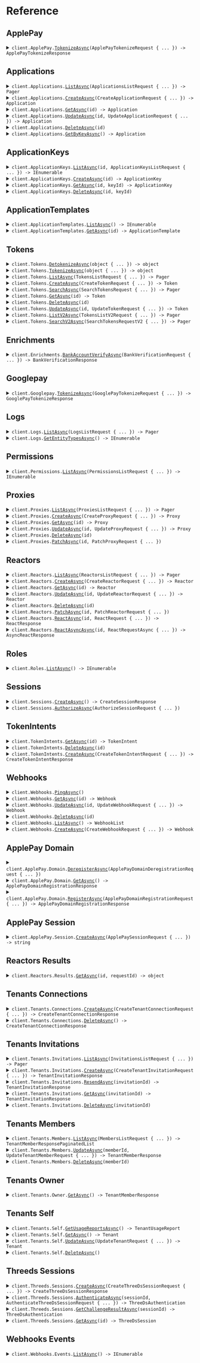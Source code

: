 # Reference
## ApplePay
<details><summary><code>client.ApplePay.<a href="/src/BasisTheory.Client/ApplePay/ApplePayClient.cs">TokenizeAsync</a>(ApplePayTokenizeRequest { ... }) -> ApplePayTokenizeResponse</code></summary>
<dl>
<dd>

#### 🔌 Usage

<dl>
<dd>

<dl>
<dd>

```csharp
await client.ApplePay.TokenizeAsync(new ApplePayTokenizeRequest());
```
</dd>
</dl>
</dd>
</dl>

#### ⚙️ Parameters

<dl>
<dd>

<dl>
<dd>

**request:** `ApplePayTokenizeRequest` 
    
</dd>
</dl>
</dd>
</dl>


</dd>
</dl>
</details>

## Applications
<details><summary><code>client.Applications.<a href="/src/BasisTheory.Client/Applications/ApplicationsClient.cs">ListAsync</a>(ApplicationsListRequest { ... }) -> Pager<Application></code></summary>
<dl>
<dd>

#### 🔌 Usage

<dl>
<dd>

<dl>
<dd>

```csharp
await client.Applications.ListAsync(new ApplicationsListRequest());
```
</dd>
</dl>
</dd>
</dl>

#### ⚙️ Parameters

<dl>
<dd>

<dl>
<dd>

**request:** `ApplicationsListRequest` 
    
</dd>
</dl>
</dd>
</dl>


</dd>
</dl>
</details>

<details><summary><code>client.Applications.<a href="/src/BasisTheory.Client/Applications/ApplicationsClient.cs">CreateAsync</a>(CreateApplicationRequest { ... }) -> Application</code></summary>
<dl>
<dd>

#### 🔌 Usage

<dl>
<dd>

<dl>
<dd>

```csharp
await client.Applications.CreateAsync(
    new CreateApplicationRequest { Name = "name", Type = "type" }
);
```
</dd>
</dl>
</dd>
</dl>

#### ⚙️ Parameters

<dl>
<dd>

<dl>
<dd>

**request:** `CreateApplicationRequest` 
    
</dd>
</dl>
</dd>
</dl>


</dd>
</dl>
</details>

<details><summary><code>client.Applications.<a href="/src/BasisTheory.Client/Applications/ApplicationsClient.cs">GetAsync</a>(id) -> Application</code></summary>
<dl>
<dd>

#### 🔌 Usage

<dl>
<dd>

<dl>
<dd>

```csharp
await client.Applications.GetAsync("id");
```
</dd>
</dl>
</dd>
</dl>

#### ⚙️ Parameters

<dl>
<dd>

<dl>
<dd>

**id:** `string` 
    
</dd>
</dl>
</dd>
</dl>


</dd>
</dl>
</details>

<details><summary><code>client.Applications.<a href="/src/BasisTheory.Client/Applications/ApplicationsClient.cs">UpdateAsync</a>(id, UpdateApplicationRequest { ... }) -> Application</code></summary>
<dl>
<dd>

#### 🔌 Usage

<dl>
<dd>

<dl>
<dd>

```csharp
await client.Applications.UpdateAsync("id", new UpdateApplicationRequest { Name = "name" });
```
</dd>
</dl>
</dd>
</dl>

#### ⚙️ Parameters

<dl>
<dd>

<dl>
<dd>

**id:** `string` 
    
</dd>
</dl>

<dl>
<dd>

**request:** `UpdateApplicationRequest` 
    
</dd>
</dl>
</dd>
</dl>


</dd>
</dl>
</details>

<details><summary><code>client.Applications.<a href="/src/BasisTheory.Client/Applications/ApplicationsClient.cs">DeleteAsync</a>(id)</code></summary>
<dl>
<dd>

#### 🔌 Usage

<dl>
<dd>

<dl>
<dd>

```csharp
await client.Applications.DeleteAsync("id");
```
</dd>
</dl>
</dd>
</dl>

#### ⚙️ Parameters

<dl>
<dd>

<dl>
<dd>

**id:** `string` 
    
</dd>
</dl>
</dd>
</dl>


</dd>
</dl>
</details>

<details><summary><code>client.Applications.<a href="/src/BasisTheory.Client/Applications/ApplicationsClient.cs">GetByKeyAsync</a>() -> Application</code></summary>
<dl>
<dd>

#### 🔌 Usage

<dl>
<dd>

<dl>
<dd>

```csharp
await client.Applications.GetByKeyAsync();
```
</dd>
</dl>
</dd>
</dl>


</dd>
</dl>
</details>

## ApplicationKeys
<details><summary><code>client.ApplicationKeys.<a href="/src/BasisTheory.Client/ApplicationKeys/ApplicationKeysClient.cs">ListAsync</a>(id, ApplicationKeysListRequest { ... }) -> IEnumerable<ApplicationKey></code></summary>
<dl>
<dd>

#### 🔌 Usage

<dl>
<dd>

<dl>
<dd>

```csharp
await client.ApplicationKeys.ListAsync("id", new ApplicationKeysListRequest());
```
</dd>
</dl>
</dd>
</dl>

#### ⚙️ Parameters

<dl>
<dd>

<dl>
<dd>

**id:** `string` 
    
</dd>
</dl>

<dl>
<dd>

**request:** `ApplicationKeysListRequest` 
    
</dd>
</dl>
</dd>
</dl>


</dd>
</dl>
</details>

<details><summary><code>client.ApplicationKeys.<a href="/src/BasisTheory.Client/ApplicationKeys/ApplicationKeysClient.cs">CreateAsync</a>(id) -> ApplicationKey</code></summary>
<dl>
<dd>

#### 🔌 Usage

<dl>
<dd>

<dl>
<dd>

```csharp
await client.ApplicationKeys.CreateAsync("id");
```
</dd>
</dl>
</dd>
</dl>

#### ⚙️ Parameters

<dl>
<dd>

<dl>
<dd>

**id:** `string` 
    
</dd>
</dl>
</dd>
</dl>


</dd>
</dl>
</details>

<details><summary><code>client.ApplicationKeys.<a href="/src/BasisTheory.Client/ApplicationKeys/ApplicationKeysClient.cs">GetAsync</a>(id, keyId) -> ApplicationKey</code></summary>
<dl>
<dd>

#### 🔌 Usage

<dl>
<dd>

<dl>
<dd>

```csharp
await client.ApplicationKeys.GetAsync("id", "keyId");
```
</dd>
</dl>
</dd>
</dl>

#### ⚙️ Parameters

<dl>
<dd>

<dl>
<dd>

**id:** `string` 
    
</dd>
</dl>

<dl>
<dd>

**keyId:** `string` 
    
</dd>
</dl>
</dd>
</dl>


</dd>
</dl>
</details>

<details><summary><code>client.ApplicationKeys.<a href="/src/BasisTheory.Client/ApplicationKeys/ApplicationKeysClient.cs">DeleteAsync</a>(id, keyId)</code></summary>
<dl>
<dd>

#### 🔌 Usage

<dl>
<dd>

<dl>
<dd>

```csharp
await client.ApplicationKeys.DeleteAsync("id", "keyId");
```
</dd>
</dl>
</dd>
</dl>

#### ⚙️ Parameters

<dl>
<dd>

<dl>
<dd>

**id:** `string` 
    
</dd>
</dl>

<dl>
<dd>

**keyId:** `string` 
    
</dd>
</dl>
</dd>
</dl>


</dd>
</dl>
</details>

## ApplicationTemplates
<details><summary><code>client.ApplicationTemplates.<a href="/src/BasisTheory.Client/ApplicationTemplates/ApplicationTemplatesClient.cs">ListAsync</a>() -> IEnumerable<ApplicationTemplate></code></summary>
<dl>
<dd>

#### 🔌 Usage

<dl>
<dd>

<dl>
<dd>

```csharp
await client.ApplicationTemplates.ListAsync();
```
</dd>
</dl>
</dd>
</dl>


</dd>
</dl>
</details>

<details><summary><code>client.ApplicationTemplates.<a href="/src/BasisTheory.Client/ApplicationTemplates/ApplicationTemplatesClient.cs">GetAsync</a>(id) -> ApplicationTemplate</code></summary>
<dl>
<dd>

#### 🔌 Usage

<dl>
<dd>

<dl>
<dd>

```csharp
await client.ApplicationTemplates.GetAsync("id");
```
</dd>
</dl>
</dd>
</dl>

#### ⚙️ Parameters

<dl>
<dd>

<dl>
<dd>

**id:** `string` 
    
</dd>
</dl>
</dd>
</dl>


</dd>
</dl>
</details>

## Tokens
<details><summary><code>client.Tokens.<a href="/src/BasisTheory.Client/Tokens/TokensClient.cs">DetokenizeAsync</a>(object { ... }) -> object</code></summary>
<dl>
<dd>

#### 🔌 Usage

<dl>
<dd>

<dl>
<dd>

```csharp
await client.Tokens.DetokenizeAsync(new Dictionary<object, object?>() { { "key", "value" } });
```
</dd>
</dl>
</dd>
</dl>

#### ⚙️ Parameters

<dl>
<dd>

<dl>
<dd>

**request:** `object` 
    
</dd>
</dl>
</dd>
</dl>


</dd>
</dl>
</details>

<details><summary><code>client.Tokens.<a href="/src/BasisTheory.Client/Tokens/TokensClient.cs">TokenizeAsync</a>(object { ... }) -> object</code></summary>
<dl>
<dd>

#### 🔌 Usage

<dl>
<dd>

<dl>
<dd>

```csharp
await client.Tokens.TokenizeAsync(new Dictionary<object, object?>() { { "key", "value" } });
```
</dd>
</dl>
</dd>
</dl>

#### ⚙️ Parameters

<dl>
<dd>

<dl>
<dd>

**request:** `object` 
    
</dd>
</dl>
</dd>
</dl>


</dd>
</dl>
</details>

<details><summary><code>client.Tokens.<a href="/src/BasisTheory.Client/Tokens/TokensClient.cs">ListAsync</a>(TokensListRequest { ... }) -> Pager<Token></code></summary>
<dl>
<dd>

#### 🔌 Usage

<dl>
<dd>

<dl>
<dd>

```csharp
await client.Tokens.ListAsync(new TokensListRequest());
```
</dd>
</dl>
</dd>
</dl>

#### ⚙️ Parameters

<dl>
<dd>

<dl>
<dd>

**request:** `TokensListRequest` 
    
</dd>
</dl>
</dd>
</dl>


</dd>
</dl>
</details>

<details><summary><code>client.Tokens.<a href="/src/BasisTheory.Client/Tokens/TokensClient.cs">CreateAsync</a>(CreateTokenRequest { ... }) -> Token</code></summary>
<dl>
<dd>

#### 🔌 Usage

<dl>
<dd>

<dl>
<dd>

```csharp
await client.Tokens.CreateAsync(new CreateTokenRequest());
```
</dd>
</dl>
</dd>
</dl>

#### ⚙️ Parameters

<dl>
<dd>

<dl>
<dd>

**request:** `CreateTokenRequest` 
    
</dd>
</dl>
</dd>
</dl>


</dd>
</dl>
</details>

<details><summary><code>client.Tokens.<a href="/src/BasisTheory.Client/Tokens/TokensClient.cs">SearchAsync</a>(SearchTokensRequest { ... }) -> Pager<Token></code></summary>
<dl>
<dd>

#### 🔌 Usage

<dl>
<dd>

<dl>
<dd>

```csharp
await client.Tokens.SearchAsync(new SearchTokensRequest());
```
</dd>
</dl>
</dd>
</dl>

#### ⚙️ Parameters

<dl>
<dd>

<dl>
<dd>

**request:** `SearchTokensRequest` 
    
</dd>
</dl>
</dd>
</dl>


</dd>
</dl>
</details>

<details><summary><code>client.Tokens.<a href="/src/BasisTheory.Client/Tokens/TokensClient.cs">GetAsync</a>(id) -> Token</code></summary>
<dl>
<dd>

#### 🔌 Usage

<dl>
<dd>

<dl>
<dd>

```csharp
await client.Tokens.GetAsync("id");
```
</dd>
</dl>
</dd>
</dl>

#### ⚙️ Parameters

<dl>
<dd>

<dl>
<dd>

**id:** `string` 
    
</dd>
</dl>
</dd>
</dl>


</dd>
</dl>
</details>

<details><summary><code>client.Tokens.<a href="/src/BasisTheory.Client/Tokens/TokensClient.cs">DeleteAsync</a>(id)</code></summary>
<dl>
<dd>

#### 🔌 Usage

<dl>
<dd>

<dl>
<dd>

```csharp
await client.Tokens.DeleteAsync("id");
```
</dd>
</dl>
</dd>
</dl>

#### ⚙️ Parameters

<dl>
<dd>

<dl>
<dd>

**id:** `string` 
    
</dd>
</dl>
</dd>
</dl>


</dd>
</dl>
</details>

<details><summary><code>client.Tokens.<a href="/src/BasisTheory.Client/Tokens/TokensClient.cs">UpdateAsync</a>(id, UpdateTokenRequest { ... }) -> Token</code></summary>
<dl>
<dd>

#### 🔌 Usage

<dl>
<dd>

<dl>
<dd>

```csharp
await client.Tokens.UpdateAsync("id", new UpdateTokenRequest());
```
</dd>
</dl>
</dd>
</dl>

#### ⚙️ Parameters

<dl>
<dd>

<dl>
<dd>

**id:** `string` 
    
</dd>
</dl>

<dl>
<dd>

**request:** `UpdateTokenRequest` 
    
</dd>
</dl>
</dd>
</dl>


</dd>
</dl>
</details>

<details><summary><code>client.Tokens.<a href="/src/BasisTheory.Client/Tokens/TokensClient.cs">ListV2Async</a>(TokensListV2Request { ... }) -> Pager<Token></code></summary>
<dl>
<dd>

#### 🔌 Usage

<dl>
<dd>

<dl>
<dd>

```csharp
await client.Tokens.ListV2Async(new TokensListV2Request());
```
</dd>
</dl>
</dd>
</dl>

#### ⚙️ Parameters

<dl>
<dd>

<dl>
<dd>

**request:** `TokensListV2Request` 
    
</dd>
</dl>
</dd>
</dl>


</dd>
</dl>
</details>

<details><summary><code>client.Tokens.<a href="/src/BasisTheory.Client/Tokens/TokensClient.cs">SearchV2Async</a>(SearchTokensRequestV2 { ... }) -> Pager<Token></code></summary>
<dl>
<dd>

#### 🔌 Usage

<dl>
<dd>

<dl>
<dd>

```csharp
await client.Tokens.SearchV2Async(new SearchTokensRequestV2());
```
</dd>
</dl>
</dd>
</dl>

#### ⚙️ Parameters

<dl>
<dd>

<dl>
<dd>

**request:** `SearchTokensRequestV2` 
    
</dd>
</dl>
</dd>
</dl>


</dd>
</dl>
</details>

## Enrichments
<details><summary><code>client.Enrichments.<a href="/src/BasisTheory.Client/Enrichments/EnrichmentsClient.cs">BankAccountVerifyAsync</a>(BankVerificationRequest { ... }) -> BankVerificationResponse</code></summary>
<dl>
<dd>

#### 🔌 Usage

<dl>
<dd>

<dl>
<dd>

```csharp
await client.Enrichments.BankAccountVerifyAsync(
    new BankVerificationRequest { TokenId = "token_id" }
);
```
</dd>
</dl>
</dd>
</dl>

#### ⚙️ Parameters

<dl>
<dd>

<dl>
<dd>

**request:** `BankVerificationRequest` 
    
</dd>
</dl>
</dd>
</dl>


</dd>
</dl>
</details>

## Googlepay
<details><summary><code>client.Googlepay.<a href="/src/BasisTheory.Client/Googlepay/GooglepayClient.cs">TokenizeAsync</a>(GooglePayTokenizeRequest { ... }) -> GooglePayTokenizeResponse</code></summary>
<dl>
<dd>

#### 🔌 Usage

<dl>
<dd>

<dl>
<dd>

```csharp
await client.Googlepay.TokenizeAsync(new GooglePayTokenizeRequest());
```
</dd>
</dl>
</dd>
</dl>

#### ⚙️ Parameters

<dl>
<dd>

<dl>
<dd>

**request:** `GooglePayTokenizeRequest` 
    
</dd>
</dl>
</dd>
</dl>


</dd>
</dl>
</details>

## Logs
<details><summary><code>client.Logs.<a href="/src/BasisTheory.Client/Logs/LogsClient.cs">ListAsync</a>(LogsListRequest { ... }) -> Pager<Log></code></summary>
<dl>
<dd>

#### 🔌 Usage

<dl>
<dd>

<dl>
<dd>

```csharp
await client.Logs.ListAsync(new LogsListRequest());
```
</dd>
</dl>
</dd>
</dl>

#### ⚙️ Parameters

<dl>
<dd>

<dl>
<dd>

**request:** `LogsListRequest` 
    
</dd>
</dl>
</dd>
</dl>


</dd>
</dl>
</details>

<details><summary><code>client.Logs.<a href="/src/BasisTheory.Client/Logs/LogsClient.cs">GetEntityTypesAsync</a>() -> IEnumerable<LogEntityType></code></summary>
<dl>
<dd>

#### 🔌 Usage

<dl>
<dd>

<dl>
<dd>

```csharp
await client.Logs.GetEntityTypesAsync();
```
</dd>
</dl>
</dd>
</dl>


</dd>
</dl>
</details>

## Permissions
<details><summary><code>client.Permissions.<a href="/src/BasisTheory.Client/Permissions/PermissionsClient.cs">ListAsync</a>(PermissionsListRequest { ... }) -> IEnumerable<Permission></code></summary>
<dl>
<dd>

#### 🔌 Usage

<dl>
<dd>

<dl>
<dd>

```csharp
await client.Permissions.ListAsync(new PermissionsListRequest());
```
</dd>
</dl>
</dd>
</dl>

#### ⚙️ Parameters

<dl>
<dd>

<dl>
<dd>

**request:** `PermissionsListRequest` 
    
</dd>
</dl>
</dd>
</dl>


</dd>
</dl>
</details>

## Proxies
<details><summary><code>client.Proxies.<a href="/src/BasisTheory.Client/Proxies/ProxiesClient.cs">ListAsync</a>(ProxiesListRequest { ... }) -> Pager<Proxy></code></summary>
<dl>
<dd>

#### 🔌 Usage

<dl>
<dd>

<dl>
<dd>

```csharp
await client.Proxies.ListAsync(new ProxiesListRequest());
```
</dd>
</dl>
</dd>
</dl>

#### ⚙️ Parameters

<dl>
<dd>

<dl>
<dd>

**request:** `ProxiesListRequest` 
    
</dd>
</dl>
</dd>
</dl>


</dd>
</dl>
</details>

<details><summary><code>client.Proxies.<a href="/src/BasisTheory.Client/Proxies/ProxiesClient.cs">CreateAsync</a>(CreateProxyRequest { ... }) -> Proxy</code></summary>
<dl>
<dd>

#### 🔌 Usage

<dl>
<dd>

<dl>
<dd>

```csharp
await client.Proxies.CreateAsync(
    new CreateProxyRequest { Name = "name", DestinationUrl = "destination_url" }
);
```
</dd>
</dl>
</dd>
</dl>

#### ⚙️ Parameters

<dl>
<dd>

<dl>
<dd>

**request:** `CreateProxyRequest` 
    
</dd>
</dl>
</dd>
</dl>


</dd>
</dl>
</details>

<details><summary><code>client.Proxies.<a href="/src/BasisTheory.Client/Proxies/ProxiesClient.cs">GetAsync</a>(id) -> Proxy</code></summary>
<dl>
<dd>

#### 🔌 Usage

<dl>
<dd>

<dl>
<dd>

```csharp
await client.Proxies.GetAsync("id");
```
</dd>
</dl>
</dd>
</dl>

#### ⚙️ Parameters

<dl>
<dd>

<dl>
<dd>

**id:** `string` 
    
</dd>
</dl>
</dd>
</dl>


</dd>
</dl>
</details>

<details><summary><code>client.Proxies.<a href="/src/BasisTheory.Client/Proxies/ProxiesClient.cs">UpdateAsync</a>(id, UpdateProxyRequest { ... }) -> Proxy</code></summary>
<dl>
<dd>

#### 🔌 Usage

<dl>
<dd>

<dl>
<dd>

```csharp
await client.Proxies.UpdateAsync(
    "id",
    new UpdateProxyRequest { Name = "name", DestinationUrl = "destination_url" }
);
```
</dd>
</dl>
</dd>
</dl>

#### ⚙️ Parameters

<dl>
<dd>

<dl>
<dd>

**id:** `string` 
    
</dd>
</dl>

<dl>
<dd>

**request:** `UpdateProxyRequest` 
    
</dd>
</dl>
</dd>
</dl>


</dd>
</dl>
</details>

<details><summary><code>client.Proxies.<a href="/src/BasisTheory.Client/Proxies/ProxiesClient.cs">DeleteAsync</a>(id)</code></summary>
<dl>
<dd>

#### 🔌 Usage

<dl>
<dd>

<dl>
<dd>

```csharp
await client.Proxies.DeleteAsync("id");
```
</dd>
</dl>
</dd>
</dl>

#### ⚙️ Parameters

<dl>
<dd>

<dl>
<dd>

**id:** `string` 
    
</dd>
</dl>
</dd>
</dl>


</dd>
</dl>
</details>

<details><summary><code>client.Proxies.<a href="/src/BasisTheory.Client/Proxies/ProxiesClient.cs">PatchAsync</a>(id, PatchProxyRequest { ... })</code></summary>
<dl>
<dd>

#### 🔌 Usage

<dl>
<dd>

<dl>
<dd>

```csharp
await client.Proxies.PatchAsync("id", new PatchProxyRequest());
```
</dd>
</dl>
</dd>
</dl>

#### ⚙️ Parameters

<dl>
<dd>

<dl>
<dd>

**id:** `string` 
    
</dd>
</dl>

<dl>
<dd>

**request:** `PatchProxyRequest` 
    
</dd>
</dl>
</dd>
</dl>


</dd>
</dl>
</details>

## Reactors
<details><summary><code>client.Reactors.<a href="/src/BasisTheory.Client/Reactors/ReactorsClient.cs">ListAsync</a>(ReactorsListRequest { ... }) -> Pager<Reactor></code></summary>
<dl>
<dd>

#### 🔌 Usage

<dl>
<dd>

<dl>
<dd>

```csharp
await client.Reactors.ListAsync(new ReactorsListRequest());
```
</dd>
</dl>
</dd>
</dl>

#### ⚙️ Parameters

<dl>
<dd>

<dl>
<dd>

**request:** `ReactorsListRequest` 
    
</dd>
</dl>
</dd>
</dl>


</dd>
</dl>
</details>

<details><summary><code>client.Reactors.<a href="/src/BasisTheory.Client/Reactors/ReactorsClient.cs">CreateAsync</a>(CreateReactorRequest { ... }) -> Reactor</code></summary>
<dl>
<dd>

#### 🔌 Usage

<dl>
<dd>

<dl>
<dd>

```csharp
await client.Reactors.CreateAsync(new CreateReactorRequest { Name = "name", Code = "code" });
```
</dd>
</dl>
</dd>
</dl>

#### ⚙️ Parameters

<dl>
<dd>

<dl>
<dd>

**request:** `CreateReactorRequest` 
    
</dd>
</dl>
</dd>
</dl>


</dd>
</dl>
</details>

<details><summary><code>client.Reactors.<a href="/src/BasisTheory.Client/Reactors/ReactorsClient.cs">GetAsync</a>(id) -> Reactor</code></summary>
<dl>
<dd>

#### 🔌 Usage

<dl>
<dd>

<dl>
<dd>

```csharp
await client.Reactors.GetAsync("id");
```
</dd>
</dl>
</dd>
</dl>

#### ⚙️ Parameters

<dl>
<dd>

<dl>
<dd>

**id:** `string` 
    
</dd>
</dl>
</dd>
</dl>


</dd>
</dl>
</details>

<details><summary><code>client.Reactors.<a href="/src/BasisTheory.Client/Reactors/ReactorsClient.cs">UpdateAsync</a>(id, UpdateReactorRequest { ... }) -> Reactor</code></summary>
<dl>
<dd>

#### 🔌 Usage

<dl>
<dd>

<dl>
<dd>

```csharp
await client.Reactors.UpdateAsync("id", new UpdateReactorRequest { Name = "name", Code = "code" });
```
</dd>
</dl>
</dd>
</dl>

#### ⚙️ Parameters

<dl>
<dd>

<dl>
<dd>

**id:** `string` 
    
</dd>
</dl>

<dl>
<dd>

**request:** `UpdateReactorRequest` 
    
</dd>
</dl>
</dd>
</dl>


</dd>
</dl>
</details>

<details><summary><code>client.Reactors.<a href="/src/BasisTheory.Client/Reactors/ReactorsClient.cs">DeleteAsync</a>(id)</code></summary>
<dl>
<dd>

#### 🔌 Usage

<dl>
<dd>

<dl>
<dd>

```csharp
await client.Reactors.DeleteAsync("id");
```
</dd>
</dl>
</dd>
</dl>

#### ⚙️ Parameters

<dl>
<dd>

<dl>
<dd>

**id:** `string` 
    
</dd>
</dl>
</dd>
</dl>


</dd>
</dl>
</details>

<details><summary><code>client.Reactors.<a href="/src/BasisTheory.Client/Reactors/ReactorsClient.cs">PatchAsync</a>(id, PatchReactorRequest { ... })</code></summary>
<dl>
<dd>

#### 🔌 Usage

<dl>
<dd>

<dl>
<dd>

```csharp
await client.Reactors.PatchAsync("id", new PatchReactorRequest());
```
</dd>
</dl>
</dd>
</dl>

#### ⚙️ Parameters

<dl>
<dd>

<dl>
<dd>

**id:** `string` 
    
</dd>
</dl>

<dl>
<dd>

**request:** `PatchReactorRequest` 
    
</dd>
</dl>
</dd>
</dl>


</dd>
</dl>
</details>

<details><summary><code>client.Reactors.<a href="/src/BasisTheory.Client/Reactors/ReactorsClient.cs">ReactAsync</a>(id, ReactRequest { ... }) -> ReactResponse</code></summary>
<dl>
<dd>

#### 🔌 Usage

<dl>
<dd>

<dl>
<dd>

```csharp
await client.Reactors.ReactAsync("id", new ReactRequest());
```
</dd>
</dl>
</dd>
</dl>

#### ⚙️ Parameters

<dl>
<dd>

<dl>
<dd>

**id:** `string` 
    
</dd>
</dl>

<dl>
<dd>

**request:** `ReactRequest` 
    
</dd>
</dl>
</dd>
</dl>


</dd>
</dl>
</details>

<details><summary><code>client.Reactors.<a href="/src/BasisTheory.Client/Reactors/ReactorsClient.cs">ReactAsyncAsync</a>(id, ReactRequestAsync { ... }) -> AsyncReactResponse</code></summary>
<dl>
<dd>

#### 🔌 Usage

<dl>
<dd>

<dl>
<dd>

```csharp
await client.Reactors.ReactAsyncAsync("id", new ReactRequestAsync());
```
</dd>
</dl>
</dd>
</dl>

#### ⚙️ Parameters

<dl>
<dd>

<dl>
<dd>

**id:** `string` 
    
</dd>
</dl>

<dl>
<dd>

**request:** `ReactRequestAsync` 
    
</dd>
</dl>
</dd>
</dl>


</dd>
</dl>
</details>

## Roles
<details><summary><code>client.Roles.<a href="/src/BasisTheory.Client/Roles/RolesClient.cs">ListAsync</a>() -> IEnumerable<Role></code></summary>
<dl>
<dd>

#### 🔌 Usage

<dl>
<dd>

<dl>
<dd>

```csharp
await client.Roles.ListAsync();
```
</dd>
</dl>
</dd>
</dl>


</dd>
</dl>
</details>

## Sessions
<details><summary><code>client.Sessions.<a href="/src/BasisTheory.Client/Sessions/SessionsClient.cs">CreateAsync</a>() -> CreateSessionResponse</code></summary>
<dl>
<dd>

#### 🔌 Usage

<dl>
<dd>

<dl>
<dd>

```csharp
await client.Sessions.CreateAsync();
```
</dd>
</dl>
</dd>
</dl>


</dd>
</dl>
</details>

<details><summary><code>client.Sessions.<a href="/src/BasisTheory.Client/Sessions/SessionsClient.cs">AuthorizeAsync</a>(AuthorizeSessionRequest { ... })</code></summary>
<dl>
<dd>

#### 🔌 Usage

<dl>
<dd>

<dl>
<dd>

```csharp
await client.Sessions.AuthorizeAsync(new AuthorizeSessionRequest { Nonce = "nonce" });
```
</dd>
</dl>
</dd>
</dl>

#### ⚙️ Parameters

<dl>
<dd>

<dl>
<dd>

**request:** `AuthorizeSessionRequest` 
    
</dd>
</dl>
</dd>
</dl>


</dd>
</dl>
</details>

## TokenIntents
<details><summary><code>client.TokenIntents.<a href="/src/BasisTheory.Client/TokenIntents/TokenIntentsClient.cs">GetAsync</a>(id) -> TokenIntent</code></summary>
<dl>
<dd>

#### 🔌 Usage

<dl>
<dd>

<dl>
<dd>

```csharp
await client.TokenIntents.GetAsync("id");
```
</dd>
</dl>
</dd>
</dl>

#### ⚙️ Parameters

<dl>
<dd>

<dl>
<dd>

**id:** `string` 
    
</dd>
</dl>
</dd>
</dl>


</dd>
</dl>
</details>

<details><summary><code>client.TokenIntents.<a href="/src/BasisTheory.Client/TokenIntents/TokenIntentsClient.cs">DeleteAsync</a>(id)</code></summary>
<dl>
<dd>

#### 🔌 Usage

<dl>
<dd>

<dl>
<dd>

```csharp
await client.TokenIntents.DeleteAsync("id");
```
</dd>
</dl>
</dd>
</dl>

#### ⚙️ Parameters

<dl>
<dd>

<dl>
<dd>

**id:** `string` 
    
</dd>
</dl>
</dd>
</dl>


</dd>
</dl>
</details>

<details><summary><code>client.TokenIntents.<a href="/src/BasisTheory.Client/TokenIntents/TokenIntentsClient.cs">CreateAsync</a>(CreateTokenIntentRequest { ... }) -> CreateTokenIntentResponse</code></summary>
<dl>
<dd>

#### 🔌 Usage

<dl>
<dd>

<dl>
<dd>

```csharp
await client.TokenIntents.CreateAsync(
    new CreateTokenIntentRequest
    {
        Type = "x",
        Data = new Dictionary<object, object?>() { { "key", "value" } },
    }
);
```
</dd>
</dl>
</dd>
</dl>

#### ⚙️ Parameters

<dl>
<dd>

<dl>
<dd>

**request:** `CreateTokenIntentRequest` 
    
</dd>
</dl>
</dd>
</dl>


</dd>
</dl>
</details>

## Webhooks
<details><summary><code>client.Webhooks.<a href="/src/BasisTheory.Client/Webhooks/WebhooksClient.cs">PingAsync</a>()</code></summary>
<dl>
<dd>

#### 📝 Description

<dl>
<dd>

<dl>
<dd>

Simple endpoint that can be utilized to verify the application is running
</dd>
</dl>
</dd>
</dl>

#### 🔌 Usage

<dl>
<dd>

<dl>
<dd>

```csharp
await client.Webhooks.PingAsync();
```
</dd>
</dl>
</dd>
</dl>


</dd>
</dl>
</details>

<details><summary><code>client.Webhooks.<a href="/src/BasisTheory.Client/Webhooks/WebhooksClient.cs">GetAsync</a>(id) -> Webhook</code></summary>
<dl>
<dd>

#### 📝 Description

<dl>
<dd>

<dl>
<dd>

Returns the webhook
</dd>
</dl>
</dd>
</dl>

#### 🔌 Usage

<dl>
<dd>

<dl>
<dd>

```csharp
await client.Webhooks.GetAsync("id");
```
</dd>
</dl>
</dd>
</dl>

#### ⚙️ Parameters

<dl>
<dd>

<dl>
<dd>

**id:** `string` 
    
</dd>
</dl>
</dd>
</dl>


</dd>
</dl>
</details>

<details><summary><code>client.Webhooks.<a href="/src/BasisTheory.Client/Webhooks/WebhooksClient.cs">UpdateAsync</a>(id, UpdateWebhookRequest { ... }) -> Webhook</code></summary>
<dl>
<dd>

#### 📝 Description

<dl>
<dd>

<dl>
<dd>

Update a new webhook
</dd>
</dl>
</dd>
</dl>

#### 🔌 Usage

<dl>
<dd>

<dl>
<dd>

```csharp
await client.Webhooks.UpdateAsync(
    "id",
    new UpdateWebhookRequest
    {
        Name = "webhook-update",
        Url = "http://www.example.com",
        Events = new List<string>() { "token:created" },
    }
);
```
</dd>
</dl>
</dd>
</dl>

#### ⚙️ Parameters

<dl>
<dd>

<dl>
<dd>

**id:** `string` 
    
</dd>
</dl>

<dl>
<dd>

**request:** `UpdateWebhookRequest` 
    
</dd>
</dl>
</dd>
</dl>


</dd>
</dl>
</details>

<details><summary><code>client.Webhooks.<a href="/src/BasisTheory.Client/Webhooks/WebhooksClient.cs">DeleteAsync</a>(id)</code></summary>
<dl>
<dd>

#### 📝 Description

<dl>
<dd>

<dl>
<dd>

Delete a new webhook
</dd>
</dl>
</dd>
</dl>

#### 🔌 Usage

<dl>
<dd>

<dl>
<dd>

```csharp
await client.Webhooks.DeleteAsync("id");
```
</dd>
</dl>
</dd>
</dl>

#### ⚙️ Parameters

<dl>
<dd>

<dl>
<dd>

**id:** `string` 
    
</dd>
</dl>
</dd>
</dl>


</dd>
</dl>
</details>

<details><summary><code>client.Webhooks.<a href="/src/BasisTheory.Client/Webhooks/WebhooksClient.cs">ListAsync</a>() -> WebhookList</code></summary>
<dl>
<dd>

#### 📝 Description

<dl>
<dd>

<dl>
<dd>

Returns the configured webhooks
</dd>
</dl>
</dd>
</dl>

#### 🔌 Usage

<dl>
<dd>

<dl>
<dd>

```csharp
await client.Webhooks.ListAsync();
```
</dd>
</dl>
</dd>
</dl>


</dd>
</dl>
</details>

<details><summary><code>client.Webhooks.<a href="/src/BasisTheory.Client/Webhooks/WebhooksClient.cs">CreateAsync</a>(CreateWebhookRequest { ... }) -> Webhook</code></summary>
<dl>
<dd>

#### 📝 Description

<dl>
<dd>

<dl>
<dd>

Create a new webhook
</dd>
</dl>
</dd>
</dl>

#### 🔌 Usage

<dl>
<dd>

<dl>
<dd>

```csharp
await client.Webhooks.CreateAsync(
    new CreateWebhookRequest
    {
        Name = "webhook-create",
        Url = "http://www.example.com",
        Events = new List<string>() { "token:created" },
    }
);
```
</dd>
</dl>
</dd>
</dl>

#### ⚙️ Parameters

<dl>
<dd>

<dl>
<dd>

**request:** `CreateWebhookRequest` 
    
</dd>
</dl>
</dd>
</dl>


</dd>
</dl>
</details>

## ApplePay Domain
<details><summary><code>client.ApplePay.Domain.<a href="/src/BasisTheory.Client/ApplePay/Domain/DomainClient.cs">DeregisterAsync</a>(ApplePayDomainDeregistrationRequest { ... })</code></summary>
<dl>
<dd>

#### 🔌 Usage

<dl>
<dd>

<dl>
<dd>

```csharp
await client.ApplePay.Domain.DeregisterAsync(
    new ApplePayDomainDeregistrationRequest { Domain = "domain" }
);
```
</dd>
</dl>
</dd>
</dl>

#### ⚙️ Parameters

<dl>
<dd>

<dl>
<dd>

**request:** `ApplePayDomainDeregistrationRequest` 
    
</dd>
</dl>
</dd>
</dl>


</dd>
</dl>
</details>

<details><summary><code>client.ApplePay.Domain.<a href="/src/BasisTheory.Client/ApplePay/Domain/DomainClient.cs">GetAsync</a>() -> ApplePayDomainRegistrationResponse</code></summary>
<dl>
<dd>

#### 🔌 Usage

<dl>
<dd>

<dl>
<dd>

```csharp
await client.ApplePay.Domain.GetAsync();
```
</dd>
</dl>
</dd>
</dl>


</dd>
</dl>
</details>

<details><summary><code>client.ApplePay.Domain.<a href="/src/BasisTheory.Client/ApplePay/Domain/DomainClient.cs">RegisterAsync</a>(ApplePayDomainRegistrationRequest { ... }) -> ApplePayDomainRegistrationResponse</code></summary>
<dl>
<dd>

#### 🔌 Usage

<dl>
<dd>

<dl>
<dd>

```csharp
await client.ApplePay.Domain.RegisterAsync(
    new ApplePayDomainRegistrationRequest { Domain = "domain" }
);
```
</dd>
</dl>
</dd>
</dl>

#### ⚙️ Parameters

<dl>
<dd>

<dl>
<dd>

**request:** `ApplePayDomainRegistrationRequest` 
    
</dd>
</dl>
</dd>
</dl>


</dd>
</dl>
</details>

## ApplePay Session
<details><summary><code>client.ApplePay.Session.<a href="/src/BasisTheory.Client/ApplePay/Session/SessionClient.cs">CreateAsync</a>(ApplePaySessionRequest { ... }) -> string</code></summary>
<dl>
<dd>

#### 🔌 Usage

<dl>
<dd>

<dl>
<dd>

```csharp
await client.ApplePay.Session.CreateAsync(new ApplePaySessionRequest());
```
</dd>
</dl>
</dd>
</dl>

#### ⚙️ Parameters

<dl>
<dd>

<dl>
<dd>

**request:** `ApplePaySessionRequest` 
    
</dd>
</dl>
</dd>
</dl>


</dd>
</dl>
</details>

## Reactors Results
<details><summary><code>client.Reactors.Results.<a href="/src/BasisTheory.Client/Reactors/Results/ResultsClient.cs">GetAsync</a>(id, requestId) -> object</code></summary>
<dl>
<dd>

#### 🔌 Usage

<dl>
<dd>

<dl>
<dd>

```csharp
await client.Reactors.Results.GetAsync("id", "requestId");
```
</dd>
</dl>
</dd>
</dl>

#### ⚙️ Parameters

<dl>
<dd>

<dl>
<dd>

**id:** `string` 
    
</dd>
</dl>

<dl>
<dd>

**requestId:** `string` 
    
</dd>
</dl>
</dd>
</dl>


</dd>
</dl>
</details>

## Tenants Connections
<details><summary><code>client.Tenants.Connections.<a href="/src/BasisTheory.Client/Tenants/Connections/ConnectionsClient.cs">CreateAsync</a>(CreateTenantConnectionRequest { ... }) -> CreateTenantConnectionResponse</code></summary>
<dl>
<dd>

#### 🔌 Usage

<dl>
<dd>

<dl>
<dd>

```csharp
await client.Tenants.Connections.CreateAsync(
    new CreateTenantConnectionRequest
    {
        Strategy = "strategy",
        Options = new TenantConnectionOptions(),
    }
);
```
</dd>
</dl>
</dd>
</dl>

#### ⚙️ Parameters

<dl>
<dd>

<dl>
<dd>

**request:** `CreateTenantConnectionRequest` 
    
</dd>
</dl>
</dd>
</dl>


</dd>
</dl>
</details>

<details><summary><code>client.Tenants.Connections.<a href="/src/BasisTheory.Client/Tenants/Connections/ConnectionsClient.cs">DeleteAsync</a>() -> CreateTenantConnectionResponse</code></summary>
<dl>
<dd>

#### 🔌 Usage

<dl>
<dd>

<dl>
<dd>

```csharp
await client.Tenants.Connections.DeleteAsync();
```
</dd>
</dl>
</dd>
</dl>


</dd>
</dl>
</details>

## Tenants Invitations
<details><summary><code>client.Tenants.Invitations.<a href="/src/BasisTheory.Client/Tenants/Invitations/InvitationsClient.cs">ListAsync</a>(InvitationsListRequest { ... }) -> Pager<TenantInvitationResponse></code></summary>
<dl>
<dd>

#### 🔌 Usage

<dl>
<dd>

<dl>
<dd>

```csharp
await client.Tenants.Invitations.ListAsync(new InvitationsListRequest());
```
</dd>
</dl>
</dd>
</dl>

#### ⚙️ Parameters

<dl>
<dd>

<dl>
<dd>

**request:** `InvitationsListRequest` 
    
</dd>
</dl>
</dd>
</dl>


</dd>
</dl>
</details>

<details><summary><code>client.Tenants.Invitations.<a href="/src/BasisTheory.Client/Tenants/Invitations/InvitationsClient.cs">CreateAsync</a>(CreateTenantInvitationRequest { ... }) -> TenantInvitationResponse</code></summary>
<dl>
<dd>

#### 🔌 Usage

<dl>
<dd>

<dl>
<dd>

```csharp
await client.Tenants.Invitations.CreateAsync(new CreateTenantInvitationRequest { Email = "email" });
```
</dd>
</dl>
</dd>
</dl>

#### ⚙️ Parameters

<dl>
<dd>

<dl>
<dd>

**request:** `CreateTenantInvitationRequest` 
    
</dd>
</dl>
</dd>
</dl>


</dd>
</dl>
</details>

<details><summary><code>client.Tenants.Invitations.<a href="/src/BasisTheory.Client/Tenants/Invitations/InvitationsClient.cs">ResendAsync</a>(invitationId) -> TenantInvitationResponse</code></summary>
<dl>
<dd>

#### 🔌 Usage

<dl>
<dd>

<dl>
<dd>

```csharp
await client.Tenants.Invitations.ResendAsync("invitationId");
```
</dd>
</dl>
</dd>
</dl>

#### ⚙️ Parameters

<dl>
<dd>

<dl>
<dd>

**invitationId:** `string` 
    
</dd>
</dl>
</dd>
</dl>


</dd>
</dl>
</details>

<details><summary><code>client.Tenants.Invitations.<a href="/src/BasisTheory.Client/Tenants/Invitations/InvitationsClient.cs">GetAsync</a>(invitationId) -> TenantInvitationResponse</code></summary>
<dl>
<dd>

#### 🔌 Usage

<dl>
<dd>

<dl>
<dd>

```csharp
await client.Tenants.Invitations.GetAsync("invitationId");
```
</dd>
</dl>
</dd>
</dl>

#### ⚙️ Parameters

<dl>
<dd>

<dl>
<dd>

**invitationId:** `string` 
    
</dd>
</dl>
</dd>
</dl>


</dd>
</dl>
</details>

<details><summary><code>client.Tenants.Invitations.<a href="/src/BasisTheory.Client/Tenants/Invitations/InvitationsClient.cs">DeleteAsync</a>(invitationId)</code></summary>
<dl>
<dd>

#### 🔌 Usage

<dl>
<dd>

<dl>
<dd>

```csharp
await client.Tenants.Invitations.DeleteAsync("invitationId");
```
</dd>
</dl>
</dd>
</dl>

#### ⚙️ Parameters

<dl>
<dd>

<dl>
<dd>

**invitationId:** `string` 
    
</dd>
</dl>
</dd>
</dl>


</dd>
</dl>
</details>

## Tenants Members
<details><summary><code>client.Tenants.Members.<a href="/src/BasisTheory.Client/Tenants/Members/MembersClient.cs">ListAsync</a>(MembersListRequest { ... }) -> TenantMemberResponsePaginatedList</code></summary>
<dl>
<dd>

#### 🔌 Usage

<dl>
<dd>

<dl>
<dd>

```csharp
await client.Tenants.Members.ListAsync(new MembersListRequest());
```
</dd>
</dl>
</dd>
</dl>

#### ⚙️ Parameters

<dl>
<dd>

<dl>
<dd>

**request:** `MembersListRequest` 
    
</dd>
</dl>
</dd>
</dl>


</dd>
</dl>
</details>

<details><summary><code>client.Tenants.Members.<a href="/src/BasisTheory.Client/Tenants/Members/MembersClient.cs">UpdateAsync</a>(memberId, UpdateTenantMemberRequest { ... }) -> TenantMemberResponse</code></summary>
<dl>
<dd>

#### 🔌 Usage

<dl>
<dd>

<dl>
<dd>

```csharp
await client.Tenants.Members.UpdateAsync(
    "memberId",
    new UpdateTenantMemberRequest { Role = "role" }
);
```
</dd>
</dl>
</dd>
</dl>

#### ⚙️ Parameters

<dl>
<dd>

<dl>
<dd>

**memberId:** `string` 
    
</dd>
</dl>

<dl>
<dd>

**request:** `UpdateTenantMemberRequest` 
    
</dd>
</dl>
</dd>
</dl>


</dd>
</dl>
</details>

<details><summary><code>client.Tenants.Members.<a href="/src/BasisTheory.Client/Tenants/Members/MembersClient.cs">DeleteAsync</a>(memberId)</code></summary>
<dl>
<dd>

#### 🔌 Usage

<dl>
<dd>

<dl>
<dd>

```csharp
await client.Tenants.Members.DeleteAsync("memberId");
```
</dd>
</dl>
</dd>
</dl>

#### ⚙️ Parameters

<dl>
<dd>

<dl>
<dd>

**memberId:** `string` 
    
</dd>
</dl>
</dd>
</dl>


</dd>
</dl>
</details>

## Tenants Owner
<details><summary><code>client.Tenants.Owner.<a href="/src/BasisTheory.Client/Tenants/Owner/OwnerClient.cs">GetAsync</a>() -> TenantMemberResponse</code></summary>
<dl>
<dd>

#### 🔌 Usage

<dl>
<dd>

<dl>
<dd>

```csharp
await client.Tenants.Owner.GetAsync();
```
</dd>
</dl>
</dd>
</dl>


</dd>
</dl>
</details>

## Tenants Self
<details><summary><code>client.Tenants.Self.<a href="/src/BasisTheory.Client/Tenants/Self/SelfClient.cs">GetUsageReportsAsync</a>() -> TenantUsageReport</code></summary>
<dl>
<dd>

#### 🔌 Usage

<dl>
<dd>

<dl>
<dd>

```csharp
await client.Tenants.Self.GetUsageReportsAsync();
```
</dd>
</dl>
</dd>
</dl>


</dd>
</dl>
</details>

<details><summary><code>client.Tenants.Self.<a href="/src/BasisTheory.Client/Tenants/Self/SelfClient.cs">GetAsync</a>() -> Tenant</code></summary>
<dl>
<dd>

#### 🔌 Usage

<dl>
<dd>

<dl>
<dd>

```csharp
await client.Tenants.Self.GetAsync();
```
</dd>
</dl>
</dd>
</dl>


</dd>
</dl>
</details>

<details><summary><code>client.Tenants.Self.<a href="/src/BasisTheory.Client/Tenants/Self/SelfClient.cs">UpdateAsync</a>(UpdateTenantRequest { ... }) -> Tenant</code></summary>
<dl>
<dd>

#### 🔌 Usage

<dl>
<dd>

<dl>
<dd>

```csharp
await client.Tenants.Self.UpdateAsync(new UpdateTenantRequest { Name = "name" });
```
</dd>
</dl>
</dd>
</dl>

#### ⚙️ Parameters

<dl>
<dd>

<dl>
<dd>

**request:** `UpdateTenantRequest` 
    
</dd>
</dl>
</dd>
</dl>


</dd>
</dl>
</details>

<details><summary><code>client.Tenants.Self.<a href="/src/BasisTheory.Client/Tenants/Self/SelfClient.cs">DeleteAsync</a>()</code></summary>
<dl>
<dd>

#### 🔌 Usage

<dl>
<dd>

<dl>
<dd>

```csharp
await client.Tenants.Self.DeleteAsync();
```
</dd>
</dl>
</dd>
</dl>


</dd>
</dl>
</details>

## Threeds Sessions
<details><summary><code>client.Threeds.Sessions.<a href="/src/BasisTheory.Client/Threeds/Sessions/SessionsClient.cs">CreateAsync</a>(CreateThreeDsSessionRequest { ... }) -> CreateThreeDsSessionResponse</code></summary>
<dl>
<dd>

#### 🔌 Usage

<dl>
<dd>

<dl>
<dd>

```csharp
await client.Threeds.Sessions.CreateAsync(new CreateThreeDsSessionRequest());
```
</dd>
</dl>
</dd>
</dl>

#### ⚙️ Parameters

<dl>
<dd>

<dl>
<dd>

**request:** `CreateThreeDsSessionRequest` 
    
</dd>
</dl>
</dd>
</dl>


</dd>
</dl>
</details>

<details><summary><code>client.Threeds.Sessions.<a href="/src/BasisTheory.Client/Threeds/Sessions/SessionsClient.cs">AuthenticateAsync</a>(sessionId, AuthenticateThreeDsSessionRequest { ... }) -> ThreeDsAuthentication</code></summary>
<dl>
<dd>

#### 🔌 Usage

<dl>
<dd>

<dl>
<dd>

```csharp
await client.Threeds.Sessions.AuthenticateAsync(
    "sessionId",
    new AuthenticateThreeDsSessionRequest
    {
        AuthenticationCategory = "authentication_category",
        AuthenticationType = "authentication_type",
        RequestorInfo = new ThreeDsRequestorInfo(),
    }
);
```
</dd>
</dl>
</dd>
</dl>

#### ⚙️ Parameters

<dl>
<dd>

<dl>
<dd>

**sessionId:** `string` 
    
</dd>
</dl>

<dl>
<dd>

**request:** `AuthenticateThreeDsSessionRequest` 
    
</dd>
</dl>
</dd>
</dl>


</dd>
</dl>
</details>

<details><summary><code>client.Threeds.Sessions.<a href="/src/BasisTheory.Client/Threeds/Sessions/SessionsClient.cs">GetChallengeResultAsync</a>(sessionId) -> ThreeDsAuthentication</code></summary>
<dl>
<dd>

#### 🔌 Usage

<dl>
<dd>

<dl>
<dd>

```csharp
await client.Threeds.Sessions.GetChallengeResultAsync("sessionId");
```
</dd>
</dl>
</dd>
</dl>

#### ⚙️ Parameters

<dl>
<dd>

<dl>
<dd>

**sessionId:** `string` 
    
</dd>
</dl>
</dd>
</dl>


</dd>
</dl>
</details>

<details><summary><code>client.Threeds.Sessions.<a href="/src/BasisTheory.Client/Threeds/Sessions/SessionsClient.cs">GetAsync</a>(id) -> ThreeDsSession</code></summary>
<dl>
<dd>

#### 🔌 Usage

<dl>
<dd>

<dl>
<dd>

```csharp
await client.Threeds.Sessions.GetAsync("id");
```
</dd>
</dl>
</dd>
</dl>

#### ⚙️ Parameters

<dl>
<dd>

<dl>
<dd>

**id:** `string` 
    
</dd>
</dl>
</dd>
</dl>


</dd>
</dl>
</details>

## Webhooks Events
<details><summary><code>client.Webhooks.Events.<a href="/src/BasisTheory.Client/Webhooks/Events/EventsClient.cs">ListAsync</a>() -> IEnumerable<string></code></summary>
<dl>
<dd>

#### 📝 Description

<dl>
<dd>

<dl>
<dd>

Return a list of available event types
</dd>
</dl>
</dd>
</dl>

#### 🔌 Usage

<dl>
<dd>

<dl>
<dd>

```csharp
await client.Webhooks.Events.ListAsync();
```
</dd>
</dl>
</dd>
</dl>


</dd>
</dl>
</details>
